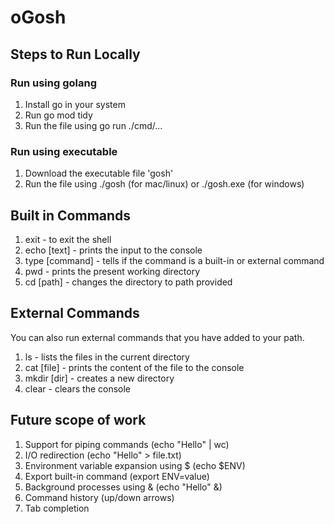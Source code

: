# oGosh

## Steps to Run Locally

### Run using golang
1. Install go in your system
2. Run go mod tidy
3. Run the file using go run ./cmd/...

### Run using executable
1. Download the executable file 'gosh'
2. Run the file using ./gosh (for mac/linux) or ./gosh.exe (for windows)

## Built in Commands
1. exit - to exit the shell
2. echo [text] - prints the input to the console
3. type [command] - tells if the command is a built-in or external command
4. pwd - prints the present working directory
5. cd [path] - changes the directory to path provided

## External Commands
You can also run external commands that you have added to your path.
1. ls - lists the files in the current directory
2. cat [file] - prints the content of the file to the console
3. mkdir [dir] - creates a new directory
4. clear - clears the console

## Future scope of work
1. Support for piping commands (echo "Hello" | wc)
2. I/O redirection (echo "Hello" > file.txt)
3. Environment variable expansion using $ (echo $ENV)
4. Export built-in command (export ENV=value)
5. Background processes using & (echo "Hello" &)
6. Command history (up/down arrows)
7. Tab completion
